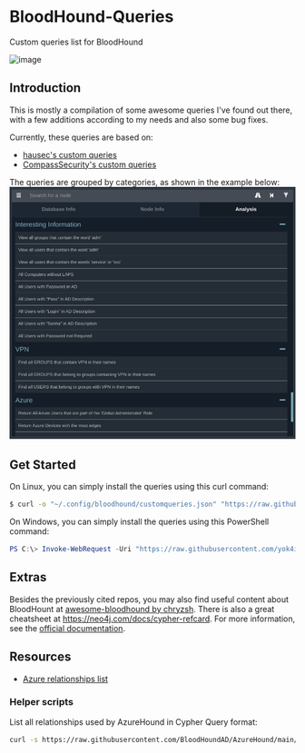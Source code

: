 # BloodHound-Queries
Custom queries list for BloodHound

![image](https://github.com/chryzsh/awesome-bloodhound/raw/master/bh.png)

## Introduction
This is mostly a compilation of some awesome queries I've found out there, with a few additions according to my needs and also some bug fixes.

Currently, these queries are based on:
  - [hausec's custom queries](https://github.com/hausec/Bloodhound-Custom-Queries)
  - [CompassSecurity's custom queries](https://github.com/CompassSecurity/BloodHoundQueries)


The queries are grouped by categories, as shown in the example below:
![image](screenshots/custom-queries.png)


## Get Started
On Linux, you can simply install the queries using this curl command:
```sh
$ curl -o "~/.config/bloodhound/customqueries.json" "https://raw.githubusercontent.com/yok4i/BloodHound-Queries/main/customqueries.json"
```

On Windows, you can simply install the queries using this PowerShell command:
```powershell
PS C:\> Invoke-WebRequest -Uri "https://raw.githubusercontent.com/yok4i/BloodHound-Queries/main/customqueries.json" -OutFile "$env:USERPROFILE\AppData\Roaming\bloodhound\customqueries.json"
```

## Extras
Besides the previously cited repos, you may also find useful content about BloodHount at [awesome-bloodhound by chryzsh](https://github.com/chryzsh/awesome-bloodhound).
There is also a great cheatsheet at https://neo4j.com/docs/cypher-refcard.
For more information, see the [official documentation](https://neo4j.com/docs/cypher-manual/current).

## Resources
  - [Azure relationships list](https://raw.githubusercontent.com/BloodHoundAD/AzureHound/main/enums/relationship.go)

### Helper scripts

List all relationships used by AzureHound in Cypher Query format:
```sh
curl -s https://raw.githubusercontent.com/BloodHoundAD/AzureHound/main/enums/relationship.go | egrep -o "Relationship\s*=\s*\"[^\"]+\"" | cut -d\" -f2 | tr '\n' '|' | sed -E -e 's/^/:/' -e 's/\|$//'
```
